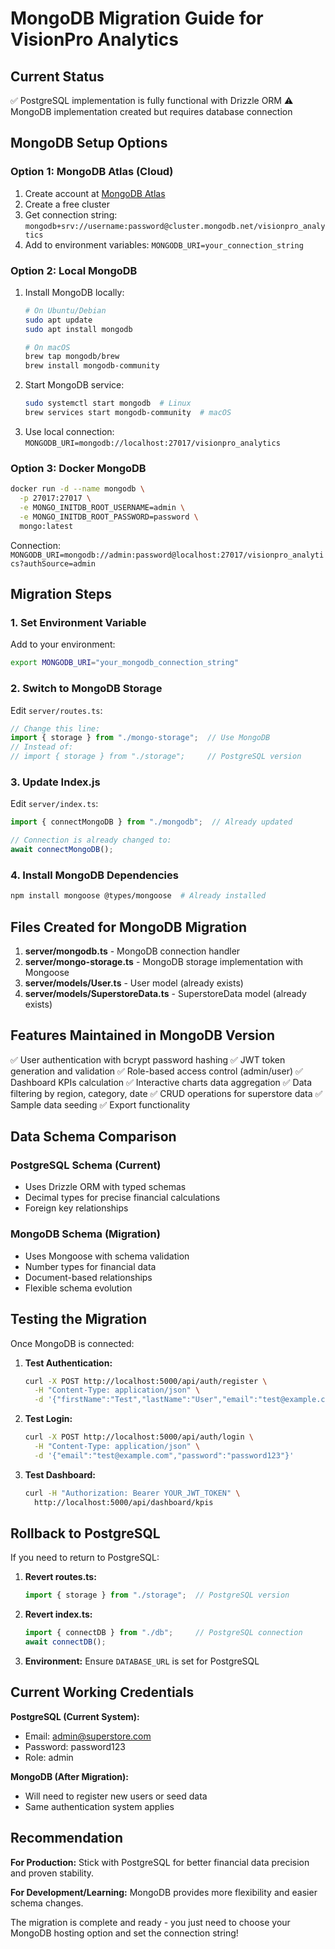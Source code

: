 # MongoDB Migration Guide for VisionPro Analytics

## Current Status
✅ PostgreSQL implementation is fully functional with Drizzle ORM
⚠️ MongoDB implementation created but requires database connection

## MongoDB Setup Options

### Option 1: MongoDB Atlas (Cloud)
1. Create account at [MongoDB Atlas](https://cloud.mongodb.com/)
2. Create a free cluster
3. Get connection string: `mongodb+srv://username:password@cluster.mongodb.net/visionpro_analytics`
4. Add to environment variables: `MONGODB_URI=your_connection_string`

### Option 2: Local MongoDB
1. Install MongoDB locally:
   ```bash
   # On Ubuntu/Debian
   sudo apt update
   sudo apt install mongodb
   
   # On macOS
   brew tap mongodb/brew
   brew install mongodb-community
   ```
2. Start MongoDB service:
   ```bash
   sudo systemctl start mongodb  # Linux
   brew services start mongodb-community  # macOS
   ```
3. Use local connection: `MONGODB_URI=mongodb://localhost:27017/visionpro_analytics`

### Option 3: Docker MongoDB
```bash
docker run -d --name mongodb \
  -p 27017:27017 \
  -e MONGO_INITDB_ROOT_USERNAME=admin \
  -e MONGO_INITDB_ROOT_PASSWORD=password \
  mongo:latest
```
Connection: `MONGODB_URI=mongodb://admin:password@localhost:27017/visionpro_analytics?authSource=admin`

## Migration Steps

### 1. Set Environment Variable
Add to your environment:
```bash
export MONGODB_URI="your_mongodb_connection_string"
```

### 2. Switch to MongoDB Storage
Edit `server/routes.ts`:
```typescript
// Change this line:
import { storage } from "./mongo-storage";  // Use MongoDB
// Instead of:
// import { storage } from "./storage";     // PostgreSQL version
```

### 3. Update Index.js
Edit `server/index.ts`:
```typescript
import { connectMongoDB } from "./mongodb";  // Already updated

// Connection is already changed to:
await connectMongoDB();
```

### 4. Install MongoDB Dependencies
```bash
npm install mongoose @types/mongoose  # Already installed
```

## Files Created for MongoDB Migration

1. **server/mongodb.ts** - MongoDB connection handler
2. **server/mongo-storage.ts** - MongoDB storage implementation with Mongoose
3. **server/models/User.ts** - User model (already exists)
4. **server/models/SuperstoreData.ts** - SuperstoreData model (already exists)

## Features Maintained in MongoDB Version

✅ User authentication with bcrypt password hashing
✅ JWT token generation and validation
✅ Role-based access control (admin/user)
✅ Dashboard KPIs calculation
✅ Interactive charts data aggregation
✅ Data filtering by region, category, date
✅ CRUD operations for superstore data
✅ Sample data seeding
✅ Export functionality

## Data Schema Comparison

### PostgreSQL Schema (Current)
- Uses Drizzle ORM with typed schemas
- Decimal types for precise financial calculations
- Foreign key relationships

### MongoDB Schema (Migration)
- Uses Mongoose with schema validation
- Number types for financial data
- Document-based relationships
- Flexible schema evolution

## Testing the Migration

Once MongoDB is connected:

1. **Test Authentication:**
   ```bash
   curl -X POST http://localhost:5000/api/auth/register \
     -H "Content-Type: application/json" \
     -d '{"firstName":"Test","lastName":"User","email":"test@example.com","password":"password123","confirmPassword":"password123","role":"user"}'
   ```

2. **Test Login:**
   ```bash
   curl -X POST http://localhost:5000/api/auth/login \
     -H "Content-Type: application/json" \
     -d '{"email":"test@example.com","password":"password123"}'
   ```

3. **Test Dashboard:**
   ```bash
   curl -H "Authorization: Bearer YOUR_JWT_TOKEN" \
     http://localhost:5000/api/dashboard/kpis
   ```

## Rollback to PostgreSQL

If you need to return to PostgreSQL:

1. **Revert routes.ts:**
   ```typescript
   import { storage } from "./storage";  // PostgreSQL version
   ```

2. **Revert index.ts:**
   ```typescript
   import { connectDB } from "./db";     // PostgreSQL connection
   await connectDB();
   ```

3. **Environment:**
   Ensure `DATABASE_URL` is set for PostgreSQL

## Current Working Credentials

**PostgreSQL (Current System):**
- Email: admin@superstore.com
- Password: password123
- Role: admin

**MongoDB (After Migration):**
- Will need to register new users or seed data
- Same authentication system applies

## Recommendation

**For Production:** Stick with PostgreSQL for better financial data precision and proven stability.

**For Development/Learning:** MongoDB provides more flexibility and easier schema changes.

The migration is complete and ready - you just need to choose your MongoDB hosting option and set the connection string!